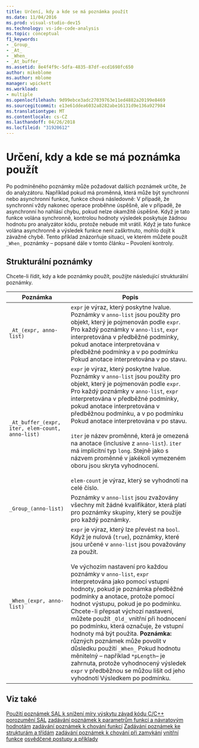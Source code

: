 ```yaml
---
title: Určení, kdy a kde se má poznámka použít
ms.date: 11/04/2016
ms.prod: visual-studio-dev15
ms.technology: vs-ide-code-analysis
ms.topic: conceptual
f1_keywords:
- _Group_
- _At_
- _When_
- _At_buffer_
ms.assetid: 8e4f4f9c-5dfa-4835-87df-ecd1698fc650
author: mikeblome
ms.author: mblome
manager: wpickett
ms.workload:
- multiple
ms.openlocfilehash: 9d99ebce3adc27039763e11ed4882a20199e8469
ms.sourcegitcommit: e13e61ddea6032a8282abe16131d9e136a927984
ms.translationtype: MT
ms.contentlocale: cs-CZ
ms.lasthandoff: 04/26/2018
ms.locfileid: "31920612"
---
```

# <a name="specifying-when-and-where-an-annotation-applies"></a>Určení, kdy a kde se má poznámka použít
Po podmíněného poznámky může požadovat dalších poznámek určíte, že do analyzátoru.  Například pokud má proměnná, která může být synchronní nebo asynchronní funkce, funkce chová následovně: V případě, že synchronní vždy nakonec operace proběhne úspěšně, ale v případě, že asynchronní ho nahlásí chybu, pokud nelze okamžitě úspěšné. Když je tato funkce volána synchronně, kontrolou hodnoty výsledek poskytuje žádnou hodnotu pro analyzátor kódu, protože nebude mít vrátil.  Když je tato funkce volána asynchronně a výsledek funkce není zaškrtnuto, mohlo dojít k závažné chybě. Tento příklad znázorňuje situaci, ve kterém můžete použít `_When_` poznámky – popsané dále v tomto článku – Povolení kontroly.

## <a name="structural-annotations"></a>Strukturální poznámky
 Chcete-li řídit, kdy a kde poznámky použít, použijte následující strukturální poznámky.

|Poznámka|Popis|
|----------------|-----------------|
|`_At_(expr, anno-list)`|`expr` je výraz, který poskytne lvalue. Poznámky v `anno-list` jsou použity pro objekt, který je pojmenován podle `expr`. Pro každý poznámky v `anno-list`, `expr` interpretována v předběžné podmínky, pokud anotace interpretována v předběžné podmínky a v po podmínku Pokud anotace interpretována v po stavu.|
|`_At_buffer_(expr, iter, elem-count, anno-list)`|`expr` je výraz, který poskytne lvalue. Poznámky v `anno-list` jsou použity pro objekt, který je pojmenován podle `expr`. Pro každý poznámky v `anno-list`, `expr` interpretována v předběžné podmínky, pokud anotace interpretována v předběžnou podmínku, a v po podmínku Pokud anotace interpretována v po stavu.<br /><br /> `iter` je název proměnné, která je omezená na anotace (inclusive z `anno-list`). `iter` má implicitní typ `long`. Stejně jako s názvem proměnné v jakékoli vymezeném oboru jsou skryta vyhodnocení.<br /><br /> `elem-count` je výraz, který se vyhodnotí na celé číslo.|
|`_Group_(anno-list)`|Poznámky v `anno-list` jsou zvažovány všechny mít žádné kvalifikátor, která platí pro poznámky skupiny, který se použije pro každý poznámky.|
|`_When_(expr, anno-list)`|`expr` je výraz, který lze převést na `bool`. Když je nulová (`true`), poznámky, které jsou určené v `anno-list` jsou považovány za použít.<br /><br /> Ve výchozím nastavení pro každou poznámky v `anno-list`, `expr` interpretována jako pomocí vstupní hodnoty, pokud je poznámka předběžné podmínky a anotace, protože pomocí hodnot výstupu, pokud je po podmínku. Chcete-li přepsat výchozí nastavení, můžete použít `_Old_` vnitřní při hodnocení po podmínku, která označuje, že vstupní hodnoty má být použita. **Poznámka:** různých poznámek může povolit v důsledku použití `_When_` Pokud hodnotu měnitelný – například `*pLength`– je zahrnuta, protože vyhodnocený výsledek `expr` v předběžnou se můžou lišit od jeho vyhodnotí Výsledkem po podmínku.|

## <a name="see-also"></a>Viz také
 [Použití poznámek SAL k snížení míry výskytu závad kódu C/C++](../code-quality/using-sal-annotations-to-reduce-c-cpp-code-defects.md) [porozumění SAL](../code-quality/understanding-sal.md) [zadávání poznámek k parametrům funkcí a návratovým hodnotám](../code-quality/annotating-function-parameters-and-return-values.md) [zadávání poznámek k chování funkcí](../code-quality/annotating-function-behavior.md) [Zadávání poznámek ke strukturám a třídám](../code-quality/annotating-structs-and-classes.md) [zadávání poznámek k chování při zamykání](../code-quality/annotating-locking-behavior.md) [vnitřní funkce](../code-quality/intrinsic-functions.md) [osvědčené postupy a příklady](../code-quality/best-practices-and-examples-sal.md)